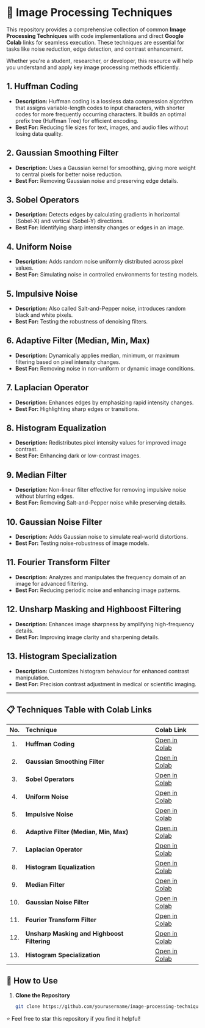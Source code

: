 # 🌟 Image Processing Techniques

This repository provides a comprehensive collection of common **Image Processing Techniques** with code implementations and direct **Google Colab** links for seamless execution. These techniques are essential for tasks like noise reduction, edge detection, and contrast enhancement.

Whether you're a student, researcher, or developer, this resource will help you understand and apply key image processing methods efficiently.

## 1. Huffman Coding
- **Description:** Huffman coding is a lossless data compression algorithm that assigns variable-length codes to input characters, with shorter codes for more frequently occurring characters. It builds an optimal prefix tree (Huffman Tree) for efficient encoding.
- **Best For:** Reducing file sizes for text, images, and audio files without losing data quality.

## 2. Gaussian Smoothing Filter
- **Description:** Uses a Gaussian kernel for smoothing, giving more weight to central pixels for better noise reduction.
- **Best For:** Removing Gaussian noise and preserving edge details.

## 3. Sobel Operators
- **Description:** Detects edges by calculating gradients in horizontal (Sobel-X) and vertical (Sobel-Y) directions.
- **Best For:** Identifying sharp intensity changes or edges in an image.

## 4. Uniform Noise
- **Description:** Adds random noise uniformly distributed across pixel values.
- **Best For:** Simulating noise in controlled environments for testing models.

## 5. Impulsive Noise
- **Description:** Also called Salt-and-Pepper noise, introduces random black and white pixels.
- **Best For:** Testing the robustness of denoising filters.

## 6. Adaptive Filter (Median, Min, Max)
- **Description:** Dynamically applies median, minimum, or maximum filtering based on pixel intensity changes.
- **Best For:** Removing noise in non-uniform or dynamic image conditions.

## 7. Laplacian Operator
- **Description:** Enhances edges by emphasizing rapid intensity changes.
- **Best For:** Highlighting sharp edges or transitions.

## 8. Histogram Equalization
- **Description:** Redistributes pixel intensity values for improved image contrast.
- **Best For:** Enhancing dark or low-contrast images.

## 9. Median Filter
- **Description:** Non-linear filter effective for removing impulsive noise without blurring edges.
- **Best For:** Removing Salt-and-Pepper noise while preserving details.

## 10. Gaussian Noise Filter
- **Description:** Adds Gaussian noise to simulate real-world distortions.
- **Best For:** Testing noise-robustness of image models.

## 11. Fourier Transform Filter
- **Description:** Analyzes and manipulates the frequency domain of an image for advanced filtering.
- **Best For:** Reducing periodic noise and enhancing image patterns.

## 12. Unsharp Masking and Highboost Filtering
- **Description:** Enhances image sharpness by amplifying high-frequency details.
- **Best For:** Improving image clarity and sharpening details.

## 13. Histogram Specialization
- **Description:** Customizes histogram behaviour for enhanced contrast manipulation.
- **Best For:** Precision contrast adjustment in medical or scientific imaging.

---
## 📋 Techniques Table with Colab Links
| No. | Technique | Colab Link |
|:---:|:--------------------------|:-----------|
| 1. | **Huffman Coding** | [Open in Colab](https://colab.research.google.com/drive/1uKBVOpsYUb3xuY-lA5GzJxZLVbRV8eNM?usp=sharing) |
| 2. | **Gaussian Smoothing Filter** | [Open in Colab](https://colab.research.google.com/drive/1elwFqeB0Vma4iPDLXvlNkTJaz7oNLs3v?usp=sharing) |
| 3. | **Sobel Operators** | [Open in Colab](https://colab.research.google.com/drive/1uVM6xku0oC9iMvjN0Db6qbd5yOh8ZG_z?usp=sharing) |
| 4. | **Uniform Noise** | [Open in Colab](https://colab.research.google.com/drive/1Z1LUvN3DkZAA8nnOV-VBuprUvpCtvijy?usp=sharing) |
| 5. | **Impulsive Noise** | [Open in Colab](https://colab.research.google.com/drive/1PPEirR1ZsQ_sD3o_nq8PyvEPnejcz-Zu?usp=sharing) |
| 6. | **Adaptive Filter (Median, Min, Max)** | [Open in Colab](https://colab.research.google.com/drive/1sReoJYZtFUt78YYdDuASl1ttrqXbW3kP?usp=sharing) |
| 7. | **Laplacian Operator** | [Open in Colab](https://colab.research.google.com/drive/1zSBnt3lHF-s7O4w1cvtsM_O2oRLS-1OL?usp=sharing) |
| 8. | **Histogram Equalization** | [Open in Colab](https://colab.research.google.com/drive/1608PDxTu_eU0unKVQUcSXUqyyFfkdrML?usp=sharing) |
| 9. | **Median Filter** | [Open in Colab](https://colab.research.google.com/drive/13G0WRnCP7ehwZKiSQW7GujfyJ91Ciuo5?usp=sharing) |
| 10. | **Gaussian Noise Filter** | [Open in Colab](https://colab.research.google.com/drive/1QqsFD7cB0yaNLC1hXH0uJwjTmJrDOoRW?usp=sharing) |
| 11. | **Fourier Transform Filter** | [Open in Colab](https://colab.research.google.com/drive/14MtOSR9nRXHzokVcEu14FE2UAXbZuucd?usp=sharing) |
| 12. | **Unsharp Masking and Highboost Filtering** | [Open in Colab](https://colab.research.google.com/drive/1GaMHDoCw2UOBc-4sGzLQPfdGs_9KRtP9?usp=sharing) |
| 13. | **Histogram Specialization** | [Open in Colab](https://colab.research.google.com/drive/18TJ2c64T5gIwB_8z1TtcAHLgVTxj7xRO?usp=sharing) |

## 🚀 How to Use
1. **Clone the Repository**
   ```bash
   git clone https://github.com/yourusername/image-processing-techniques.git

⭐️ Feel free to star this repository if you find it helpful!
   

